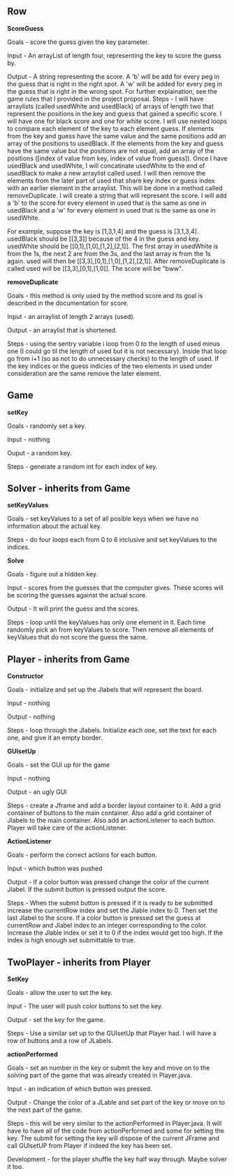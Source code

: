 ## Row

**ScoreGuess**

Goals - score the guess given the key parameter.

Input - An arrayList of length four, representing the key to score the guess by.

Output - A string representing the score. A 'b' will be add for every peg in the guess that is right in the right spot. A 'w' will be added for every peg in the guess that is right in the wrong spot. For further explaination, see the game rules that I provided in the project proposal.
Steps - I will have arraylists (called usedWhite and usedBlack) of arrays of length two that represent the positions in the key and guess that gained a specific score. I will have one for black score and one for white score. 
I will use nested loops to compare each element of the key to each element guess. If elements from the key and guess have the same value and the same positions add an array of the positions to usedBlack. If the elements from the key and guess have the same value but the positions are not equal, add an array of the positions ([index of value from key, index of value from guess]).
Once I have usedBlack and usedWhite, I will concatinate usedWhite to the end of usedBlack to make a new arraylist called used. I will then remove the elements from the later part of used that share key index or guess index with an earlier element in the arraylist. This will be done in a method called removeDuplicate.
I will create a string that will represent the score. I will add a 'b' to the score for every element in used that is the same as one in usedBlack and a 'w' for every element in used that is the same as one in usedWhite.

For example, suppose the key is [1,3,1,4] and the guess is [3,1,3,4]. usedBlack should be [[3,3]] because of the 4 in the guess and key. usedWhite should be [[0,1],[1,0],[1,2],[2,1]]. The first array in usedWhite is from the 1s, the next 2 are from the 3s, and the last array is from the 1s again. used will then be [[3,3],[0,1],[1,0],[1,2],[2,1]]. After removeDuplicate is called used will be [[3,3],[0,1],[1,0]]. The score will be "bww".

**removeDuplicate**

Goals - this method is only used by the method score and its goal is described in the documentation for score.

Input - an arraylist of length 2 arrays (used).

Output - an arraylist that is shortened.

Steps - using the sentry variable i loop from 0 to the length of used minus one (I could go til the length of used but it is not necessary). Inside that loop go from i+1 (so as not to do unnecessary checks) to the length of used. If the key indices or the guess indicies of the two elements in used under consideration are the same remove the later element.


## Game

**setKey**

Goals - randomly set a key.

Input - nothing

Ouput - a random key.

Steps - generate a random int for each index of key.


## Solver - inherits from Game

**setKeyValues**

Goals - set keyValues to a set of all posible keys when we have no information about the actual key.

Steps - do four loops each from 0 to 6 inclusive and set keyValues to the indices.

**Solve**

Goals - figure out a hidden key.

Input - scores from the guesses that the computer gives. These scores will be scoring the guesses against the actual score.

Output - It will print the guess and the scores.

Steps - loop until the keyValues has only one element in it. Each time randomly pick an from keyValues to score. Then remove all elements of keyValues that do not score the guess the same.

## Player - inherits from Game

**Constructor**

Goals - initialize and set up the Jlabels that will represent the board.

Input - nothing

Output - nothing

Steps - loop through the Jlabels. Initialize each one, set the text for each one, and give it an empty border.

**GUIsetUp**

Goals - set the GUI up for the game

Input - nothing

Output - an ugly GUI

Steps - create a Jframe and add a border layout container to it. Add a grid container of buttons to the main container. Also add a grid container of Jlabels to the main container. Also add an actionListener to each button. Player will take care of the actionListener.

**ActionListener**

Goals - perform the correct actions for each button.

Input - which button was pushed

Output - If a color button was pressed change the color of the current Jlabel. If the submit button is pressed output the score.

Steps - When the submit button is pressed if it is ready to be submitted increase the currentRow index and set the Jlable index to 0. Then set the last Jlabel to the score. If a color button is pressed set the guess at currentRow and Jlabel index to an integer corresponding to the color. Increase the Jlable index or set it to 0 if the index would get too high. If the index is high enough set submittable to true.

## TwoPlayer - inherits from Player

**SetKey**

Goals - allow the user to set the key.

Input - The user will push color buttons to set the key.

Output - set the key for the game.

Steps - Use a similar set up to the GUIsetUp that Player had. I will have a row of buttons and a row of JLabels.

**actionPerformed**

Goals - set an number in the key or submit the key and move on to the solving part of the game that was already created in Player.java.

Input - an indication of which button was pressed.

Output - Change the color of a JLable and set part of the key or move on to the next part of the game.

Steps - this will be very similar to the actionPerformed in Player.java. It will have to have all of the code from actionPerformed and some for setting the key. The submit for setting the key will dispose of the current JFrame and call GUIsetUP from Player if indeed the key has been set.

Development - for the player shuffle the key half way through. Maybe solver it too.
